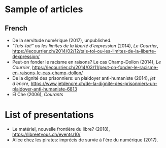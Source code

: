 # Sample of articles 

## French

* De la servitude numérique (2017), unpublished.
* *"Tais-toi!" ou les limites de la liberté d'expression* (2014), *Le Courrier*, https://lecourrier.ch/2014/02/12/tais-toi-ou-les-limites-de-la-liberte-dexpression/
* Peut-on fonder le racisme en raisons? Le cas Champ-Dollon (2014), *Le Courrier*, https://lecourrier.ch/2014/03/11/peut-on-fonder-le-racisme-en-raisons-le-cas-champ-dollon/
* De la dignité des prisonniers: un plaidoyer anti-humaniste (2014), *jet d'encre*, https://www.jetdencre.ch/de-la-dignite-des-prisonniers-un-plaidoyer-anti-humaniste-6813
* El Che (2006), *Courants*

# List of presentations

* Le matériel, nouvelle frontière du libre? (2018), https://libreetvous.ch/events/10/
* Alice chez les pirates: imprécis de survie à l'ère du numérique (2017).
